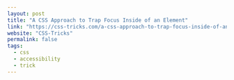 ```yaml
---
layout: post
title: "A CSS Approach to Trap Focus Inside of an Element"
link: "https://css-tricks.com/a-css-approach-to-trap-focus-inside-of-an-element/"
website: "CSS-Tricks"
permalink: false
tags:
  - css
  - accessibility
  - trick
---
```

